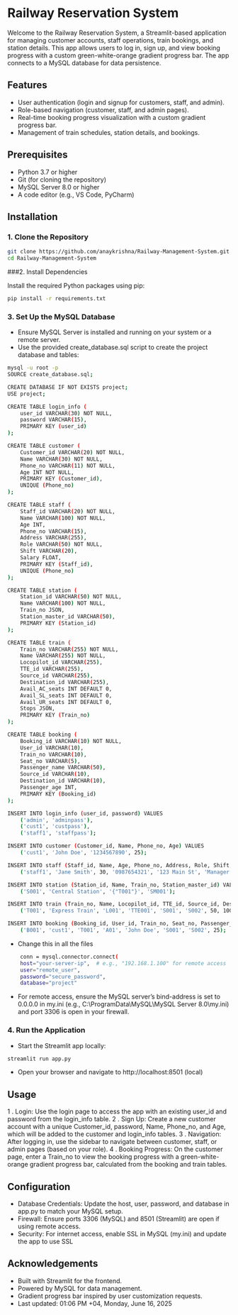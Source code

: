 # Railway Reservation System

Welcome to the Railway Reservation System, a Streamlit-based application for managing customer accounts, staff operations, train bookings, and station details. This app allows users to log in, sign up, and view booking progress with a custom green-white-orange gradient progress bar. The app connects to a MySQL database for data persistence.

## Features
- User authentication (login and signup for customers, staff, and admin).
- Role-based navigation (customer, staff, and admin pages).
- Real-time booking progress visualization with a custom gradient progress bar.
- Management of train schedules, station details, and bookings.

## Prerequisites
- Python 3.7 or higher
- Git (for cloning the repository)
- MySQL Server 8.0 or higher
- A code editor (e.g., VS Code, PyCharm)

## Installation

### 1. Clone the Repository
```bash
git clone https://github.com/anaykrishna/Railway-Management-System.git
cd Railway-Management-System
```
###2. Install Dependencies

Install the required Python packages using pip:
```bash
pip install -r requirements.txt
```

###  3. Set Up the MySQL Database

- Ensure MySQL Server is installed and running on your system or a remote server.
- Use the provided create_database.sql script to create the project database and tables:
```bash
mysql -u root -p
SOURCE create_database.sql;

CREATE DATABASE IF NOT EXISTS project;
USE project;

CREATE TABLE login_info (
    user_id VARCHAR(30) NOT NULL,
    password VARCHAR(15),
    PRIMARY KEY (user_id)
);

CREATE TABLE customer (
    Customer_id VARCHAR(20) NOT NULL,
    Name VARCHAR(30) NOT NULL,
    Phone_no VARCHAR(11) NOT NULL,
    Age INT NOT NULL,
    PRIMARY KEY (Customer_id),
    UNIQUE (Phone_no)
);

CREATE TABLE staff (
    Staff_id VARCHAR(20) NOT NULL,
    Name VARCHAR(100) NOT NULL,
    Age INT,
    Phone_no VARCHAR(15),
    Address VARCHAR(255),
    Role VARCHAR(50) NOT NULL,
    Shift VARCHAR(20),
    Salary FLOAT,
    PRIMARY KEY (Staff_id),
    UNIQUE (Phone_no)
);

CREATE TABLE station (
    Station_id VARCHAR(50) NOT NULL,
    Name VARCHAR(100) NOT NULL,
    Train_no JSON,
    Station_master_id VARCHAR(50),
    PRIMARY KEY (Station_id)
);

CREATE TABLE train (
    Train_no VARCHAR(255) NOT NULL,
    Name VARCHAR(255) NOT NULL,
    Locopilot_id VARCHAR(255),
    TTE_id VARCHAR(255),
    Source_id VARCHAR(255),
    Destination_id VARCHAR(255),
    Avail_AC_seats INT DEFAULT 0,
    Avail_SL_seats INT DEFAULT 0,
    Avail_UR_seats INT DEFAULT 0,
    Stops JSON,
    PRIMARY KEY (Train_no)
);

CREATE TABLE booking (
    Booking_id VARCHAR(10) NOT NULL,
    User_id VARCHAR(10),
    Train_no VARCHAR(10),
    Seat_no VARCHAR(5),
    Passenger_name VARCHAR(50),
    Source_id VARCHAR(10),
    Destination_id VARCHAR(10),
    Passenger_age INT,
    PRIMARY KEY (Booking_id)
);

INSERT INTO login_info (user_id, password) VALUES
    ('admin', 'adminpass'),
    ('cust1', 'custpass'),
    ('staff1', 'staffpass');

INSERT INTO customer (Customer_id, Name, Phone_no, Age) VALUES
    ('cust1', 'John Doe', '1234567890', 25);

INSERT INTO staff (Staff_id, Name, Age, Phone_no, Address, Role, Shift, Salary) VALUES
    ('staff1', 'Jane Smith', 30, '0987654321', '123 Main St', 'Manager', 'Day', 50000.00);

INSERT INTO station (Station_id, Name, Train_no, Station_master_id) VALUES
    ('S001', 'Central Station', '{"T001"}', 'SM001');

INSERT INTO train (Train_no, Name, Locopilot_id, TTE_id, Source_id, Destination_id, Avail_AC_seats, Avail_SL_seats, Avail_UR_seats, Stops) VALUES
    ('T001', 'Express Train', 'L001', 'TTE001', 'S001', 'S002', 50, 100, 50, '{"S003", "S004"}');

INSERT INTO booking (Booking_id, User_id, Train_no, Seat_no, Passenger_name, Source_id, Destination_id, Passenger_age) VALUES
    ('B001', 'cust1', 'T001', 'A01', 'John Doe', 'S001', 'S002', 25);
```
- Change this in all the files
```bash
    conn = mysql.connector.connect(
    host="your-server-ip",  # e.g., "192.168.1.100" for remote access
    user="remote_user",
    password="secure_password",
    database="project"
```
- For remote access, ensure the MySQL server’s bind-address is set to 0.0.0.0 in my.ini (e.g., C:\ProgramData\MySQL\MySQL Server 8.0\my.ini) and port 3306 is open in your firewall.

### 4. Run the Application

- Start the Streamlit app locally:
```bash
streamlit run app.py
```
- Open your browser and navigate to http://localhost:8501 (local)

## Usage

1 . Login: Use the login page to access the app with an existing user_id and password from the login_info table.
2 . Sign Up: Create a new customer account with a unique Customer_id, password, Name, Phone_no, and Age, which will be added to the customer and login_info tables.
3 . Navigation: After logging in, use the sidebar to navigate between customer, staff, or admin pages (based on your role).
4 . Booking Progress: On the customer page, enter a Train_no to view the booking progress with a green-white-orange gradient progress bar, calculated from the booking and train tables.

## Configuration

- Database Credentials: Update the host, user, password, and database in app.py to match your MySQL setup.
- Firewall: Ensure ports 3306 (MySQL) and 8501 (Streamlit) are open if using remote access.
- Security: For internet access, enable SSL in MySQL (my.ini) and update the app to use SSL

## Acknowledgements

- Built with Streamlit for the frontend.
- Powered by MySQL for data management.
- Gradient progress bar inspired by user customization requests.
- Last updated: 01:06 PM +04, Monday, June 16, 2025
